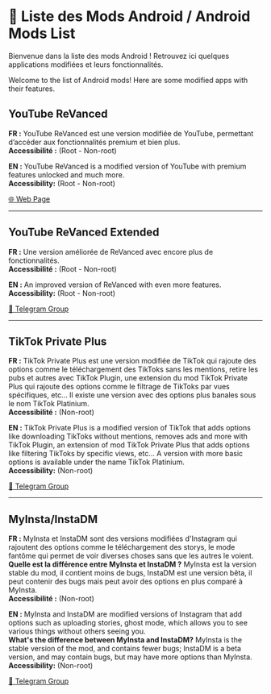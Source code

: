 # 📱 Liste des Mods Android / Android Mods List

Bienvenue dans la liste des mods Android ! Retrouvez ici quelques applications modifiées et leurs fonctionnalités.  

Welcome to the list of Android mods! Here are some modified apps with their features.

## YouTube ReVanced
**FR :** YouTube ReVanced est une version modifiée de YouTube, permettant d’accéder aux fonctionnalités premium et bien plus.  
**Accessibilité :** (Root - Non-root)

**EN :** YouTube ReVanced is a modified version of YouTube with premium features unlocked and much more.  
**Accessibility:** (Root - Non-root)

[🌐 Web Page](https://revanced.app/)

---

## YouTube ReVanced Extended
**FR :** Une version améliorée de ReVanced avec encore plus de fonctionnalités.  
**Accessibilité :** (Root - Non-root)

**EN :** An improved version of ReVanced with even more features.  
**Accessibility:** (Root - Non-root)

[📢 Telegram Group](https://t.me/revanced_extended)

---

## TikTok Private Plus
**FR :** TikTok Private Plus est une version modifiée de TikTok qui rajoute des options comme le téléchargement des TikToks sans les mentions, retire les pubs et autres avec TikTok Plugin, une extension du mod TikTok Private Plus qui rajoute des options comme le filtrage de TikToks par vues spécifiques, etc... Il existe une version avec des options plus banales sous le nom TikTok Platinium.  
**Accessibilité :** (Non-root)

**EN :** TikTok Private Plus is a modified version of TikTok that adds options like downloading TikToks without mentions, removes ads and more with TikTok Plugin, an extension of mod TikTok Private Plus that adds options like filtering TikToks by specific views, etc... A version with more basic options is available under the name TikTok Platinium.  
**Accessibility:** (Non-root)

[📢 Telegram Group](https://t.me/tiktokupdatez) <!-- Remplacez le # par le lien réel de la page de TikTok Private Plus -->

---

## MyInsta/InstaDM
**FR :** MyInsta et InstaDM sont des versions modifiées d'Instagram qui rajoutent des options comme le téléchargement des storys, le mode fantôme qui permet de voir diverses choses sans que les autres le voient.  
**Quelle est la différence entre MyInsta et InstaDM ?** MyInsta est la version stable du mod, il contient moins de bugs, InstaDM est une version bêta, il peut contenir des bugs mais peut avoir des options en plus comparé à MyInsta.  
**Accessibilité :** (Non-root)

**EN :** MyInsta and InstaDM are modified versions of Instagram that add options such as uploading stories, ghost mode, which allows you to see various things without others seeing you.  
**What's the difference between MyInsta and InstaDM?** MyInsta is the stable version of the mod, and contains fewer bugs; InstaDM is a beta version, and may contain bugs, but may have more options than MyInsta.  
**Accessibility:** (Non-root)

[📢 Telegram Group](https://t.me/instasmashrepo)
